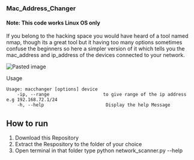 ### Mac_Address_Changer

#### Note: This code works Linux OS only

If you belong to the hacking space you would have heard of a tool named nmap, though its a great tool but it having too many options sometimes confuse the beginners so here a simpler version of it which tells you the mac_address and ip_address of the devices connected to your network.


![Pasted image](https://github.com/user-attachments/assets/38bdeec2-3e90-4572-8e41-0ad90b160164)

Usage


```
Usage: macchanger [options] device
    -ip, --range                    to give range of the ip address e.g 192.168.72.1/24
    -h, --help                       Display the help Message

```

How to run 
---

1. Download this Repository 
2. Extract the Respository to the folder of your choice
3. Open terminal in that folder type python network_scanner.py --help
